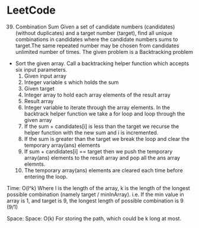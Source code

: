 # LeetCode
39. Combination Sum
  Given a set of candidate numbers (candidates) (without duplicates) and a target number (target), find all unique combinations in candidates where the candidate numbers sums to target.The same repeated number may be chosen from candidates unlimited number of times.
  The given problem is a Backtracking problem
  * Sort the given array.
  Call a backtracking helper function which accepts six input parameters. 
      1. Given input array
      2. Integer variable s which holds the sum
      3. Given target
      4. Integer array to hold each array elements of the result array
      5. Result array 
      6. Integer variable to iterate through the array elements.
  In the backtrack helper function we take a for loop and loop through the given array
    1. If the sum + candidates[i] is less than the target we recurse the helper function with the new sum and i is incremented.
    2. If the sum is greater than the target we break the loop and clear the temporary array(ans) elements
    3. If sum + candidates[i] == target then we push the temporary array(ans) elements to the result array and pop all the ans array elemnts.
    4. The temporary array(ans) elements are cleared each time before entering the loop.
    
   Time: O(l^k)
       Where l is the length of the array, k is the length of the longest possible combination (namely target / minInArray).
       i.e. If the min value in array is 1, and target is 9, the longest length of possible combination is 9 (9/1)

   Space: Space: O(k)
      For storing the path, which could be k long at most.
